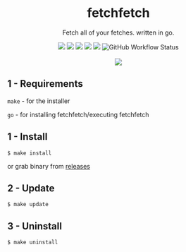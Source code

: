 <div align="center">
  <div>
    <h1>fetchfetch</h1>
    <p>Fetch all of your fetches. written in go.</p>
    <img src="https://img.shields.io/github/license/NikonP/fetchfetch?style=flat-square">
    <img src="https://img.shields.io/github/directory-file-count/NikonP/fetchfetch?style=flat-square">
    <img src="https://img.shields.io/github/last-commit/NikonP/fetchfetch?style=flat-square">
    <img src="https://img.shields.io/github/forks/NikonP/fetchfetch?style=flat-square">
    <img src="https://img.shields.io/github/stars/NikonP/fetchfetch?style=flat-square">
    <img alt="GitHub Workflow Status" src="https://img.shields.io/github/actions/workflow/status/NikonP/fetchfetch/go.yml?branch=main&style=flat-square">
    <br>
    <br>
    <img src="https://user-images.githubusercontent.com/25433108/207963797-ee3d70d5-839d-4040-b99e-12c572427195.png">
</div>
</div>


## 1 - Requirements

`make` - for the installer

`go` - for installing fetchfetch/executing fetchfetch

## 1 - Install

```
$ make install
```

or grab binary from [releases](https://github.com/NikonP/fetchfetch/releases)

## 2 - Update

```
$ make update
```

## 3 - Uninstall

```
$ make uninstall
```
